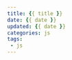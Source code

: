 ```yaml
---
title: {{ title }}
date: {{ date }}
updated: {{ date }}
categories: js
tags: 
 - js
---
```

